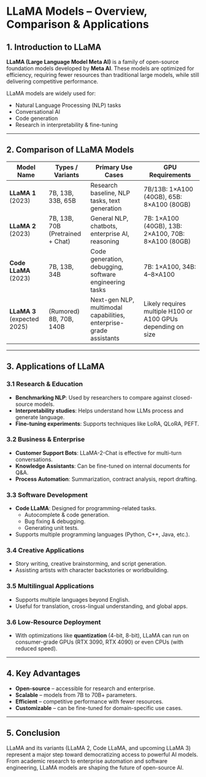 # LLaMA Models – Overview, Comparison & Applications

## 1. Introduction to LLaMA  
**LLaMA (Large Language Model Meta AI)** is a family of open-source foundation models developed by **Meta AI**. These models are optimized for efficiency, requiring fewer resources than traditional large models, while still delivering competitive performance.  

LLaMA models are widely used for:  
- Natural Language Processing (NLP) tasks  
- Conversational AI  
- Code generation  
- Research in interpretability & fine-tuning  

---

## 2. Comparison of LLaMA Models

| **Model Name** | **Types / Variants** | **Primary Use Cases** | **GPU Requirements** |
|----------------|-----------------------|------------------------|-----------------------|
| **LLaMA 1** (2023) | 7B, 13B, 33B, 65B | Research baseline, NLP tasks, text generation | 7B/13B: 1×A100 (40GB), 65B: 8×A100 (80GB) |
| **LLaMA 2** (2023) | 7B, 13B, 70B <br> (Pretrained + Chat) | General NLP, chatbots, enterprise AI, reasoning | 7B: 1×A100 (40GB), 13B: 2×A100, 70B: 8×A100 (80GB) |
| **Code LLaMA** (2023) | 7B, 13B, 34B | Code generation, debugging, software engineering tasks | 7B: 1×A100, 34B: 4–8×A100 |
| **LLaMA 3** (expected 2025) | (Rumored) 8B, 70B, 140B | Next-gen NLP, multimodal capabilities, enterprise-grade assistants | Likely requires multiple H100 or A100 GPUs depending on size |

---

## 3. Applications of LLaMA

### 3.1 Research & Education
- **Benchmarking NLP**: Used by researchers to compare against closed-source models.  
- **Interpretability studies**: Helps understand how LLMs process and generate language.  
- **Fine-tuning experiments**: Supports techniques like LoRA, QLoRA, PEFT.

### 3.2 Business & Enterprise
- **Customer Support Bots**: LLaMA-2-Chat is effective for multi-turn conversations.  
- **Knowledge Assistants**: Can be fine-tuned on internal documents for Q&A.  
- **Process Automation**: Summarization, contract analysis, report drafting.

### 3.3 Software Development
- **Code LLaMA**: Designed for programming-related tasks.  
  - Autocomplete & code generation.  
  - Bug fixing & debugging.  
  - Generating unit tests.  
- Supports multiple programming languages (Python, C++, Java, etc.).

### 3.4 Creative Applications
- Story writing, creative brainstorming, and script generation.  
- Assisting artists with character backstories or worldbuilding.  

### 3.5 Multilingual Applications
- Supports multiple languages beyond English.  
- Useful for translation, cross-lingual understanding, and global apps.  

### 3.6 Low-Resource Deployment
- With optimizations like **quantization** (4-bit, 8-bit), LLaMA can run on consumer-grade GPUs (RTX 3090, RTX 4090) or even CPUs (with reduced speed).  

---

## 4. Key Advantages
- **Open-source** – accessible for research and enterprise.  
- **Scalable** – models from 7B to 70B+ parameters.  
- **Efficient** – competitive performance with fewer resources.  
- **Customizable** – can be fine-tuned for domain-specific use cases.  

---

## 5. Conclusion
LLaMA and its variants (LLaMA 2, Code LLaMA, and upcoming LLaMA 3) represent a major step toward democratizing access to powerful AI models. From academic research to enterprise automation and software engineering, LLaMA models are shaping the future of open-source AI.

